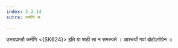```yaml
---
index: 2.2.14
sutra: कर्मणि च

---
```

 उभयप्राप्तौ कर्मणि <{SK624}> इति या षष्ठी सा न समस्यते । आश्चर्यो गवां दोहोऽगोपेन ॥
